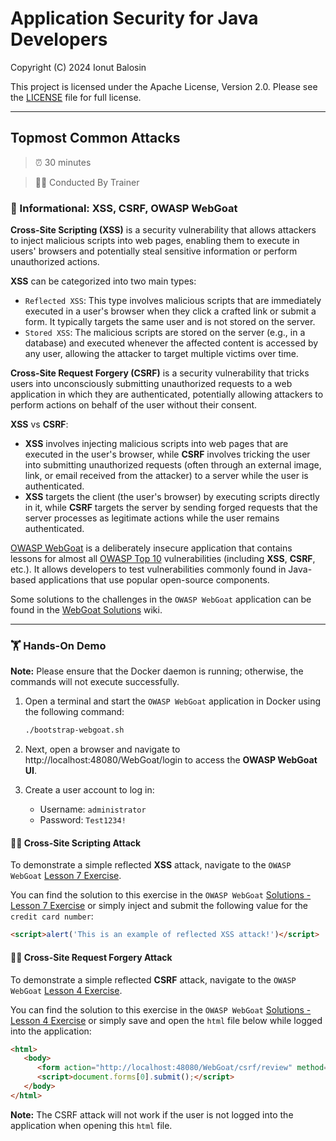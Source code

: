 # Application Security for Java Developers

Copyright (C) 2024 Ionut Balosin

This project is licensed under the Apache License, Version 2.0.
Please see the [LICENSE](license/LICENSE) file for full license.

---

## Topmost Common Attacks

> ⏰ 30 minutes

> 👨‍💼 Conducted By Trainer

### 📖 Informational: XSS, CSRF, OWASP WebGoat

**Cross-Site Scripting (XSS)** is a security vulnerability that allows attackers to inject malicious scripts into web pages, enabling them to execute in users' browsers and potentially steal sensitive information or perform unauthorized actions.

**XSS** can be categorized into two main types:
- `Reflected XSS`: This type involves malicious scripts that are immediately executed in a user's browser when they click a crafted link or submit a form. It typically targets the same user and is not stored on the server.
- `Stored XSS`: The malicious scripts are stored on the server (e.g., in a database) and executed whenever the affected content is accessed by any user, allowing the attacker to target multiple victims over time.

**Cross-Site Request Forgery (CSRF)** is a security vulnerability that tricks users into unconsciously submitting unauthorized requests to a web application in which they are authenticated, potentially allowing attackers to perform actions on behalf of the user without their consent.

**XSS** vs **CSRF**:
- **XSS** involves injecting malicious scripts into web pages that are executed in the user's browser, while **CSRF** involves tricking the user into submitting unauthorized requests (often through an external image, link, or email received from the attacker) to a server while the user is authenticated.
- **XSS** targets the client (the user's browser) by executing scripts directly in it, while **CSRF** targets the server by sending forged requests that the server processes as legitimate actions while the user remains authenticated.

[OWASP WebGoat](https://owasp.org/www-project-webgoat) is a deliberately insecure application that contains lessons for almost all [OWASP Top 10](https://owasp.org/www-project-top-ten/) vulnerabilities (including **XSS**, **CSRF**, etc.). It allows developers to test vulnerabilities commonly found in Java-based applications that use popular open-source components.

Some solutions to the challenges in the `OWASP WebGoat` application can be found in the [WebGoat Solutions](https://github.com/WebGoat/WebGoat/wiki/Main-Exploits) wiki.

---

### 🏋️ Hands-On Demo

**Note:** Please ensure that the Docker daemon is running; otherwise, the commands will not execute successfully.

1. Open a terminal and start the `OWASP WebGoat` application in Docker using the following command:

   ```bash
   ./bootstrap-webgoat.sh
   ```

2. Next, open a browser and navigate to http://localhost:48080/WebGoat/login to access the **OWASP WebGoat UI**.

3. Create a user account to log in:
    - Username: `administrator`
    - Password: `Test1234!`

####  🕵️‍♂️ Cross-Site Scripting Attack

To demonstrate a simple reflected **XSS** attack, navigate to the `OWASP WebGoat` [Lesson 7 Exercise](http://localhost:48080/WebGoat/start.mvc?username=administrator#lesson/CrossSiteScripting.lesson/6).

You can find the solution to this exercise in the `OWASP WebGoat` [Solutions - Lesson 7 Exercise](https://github.com/WebGoat/WebGoat/wiki/Main-Exploits#cross-site-scripting-lesson-7-exercise) or simply inject and submit the following value for the `credit card number`:

   ```html
   <script>alert('This is an example of reflected XSS attack!')</script>
   ```

#### 🕵️‍♂️ Cross-Site Request Forgery Attack

To demonstrate a simple reflected **CSRF** attack, navigate to the `OWASP WebGoat` [Lesson 4 Exercise](http://localhost:48080/WebGoat/start.mvc?username=administrator#lesson/CSRF.lesson/3).

You can find the solution to this exercise in the `OWASP WebGoat` [Solutions - Lesson 4 Exercise](https://github.com/WebGoat/WebGoat/wiki/Main-Exploits#cross-site-request-forgeries-lesson-4-exercise) or simply save and open the `html` file below while logged into the application:

   ```html
   <html>
      <body>
         <form action="http://localhost:48080/WebGoat/csrf/review" method="POST"><input type="hidden" name="reviewText" value="This is an example of an CRSF attack!"><input type="hidden" name="stars" value="5"><input type="hidden" name="validateReq" value="2aa14227b9a13d0bede0388a7fba9aa9"></form>
         <script>document.forms[0].submit();</script>
      </body>
   </html>
   ```

**Note:** The CSRF attack will not work if the user is not logged into the application when opening this `html` file.